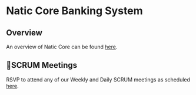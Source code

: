 # Natic Core Banking System

## Overview
An overview of Natic Core can be found [here](https://natic.atlassian.net/l/c/kAAYRKun).

## 📅SCRUM Meetings
RSVP to attend any of our Weekly and Daily SCRUM meetings as scheduled [here](https://eventbot-calendar.s3.us-west-1.amazonaws.com/T01D8RQU3GR/C01D1QEN6CD/cal_image/hZjbgk6KBSW1Xg7Eg3sak9k74qK2gKqGF8O8Pb9rd2jLry3W.png).
